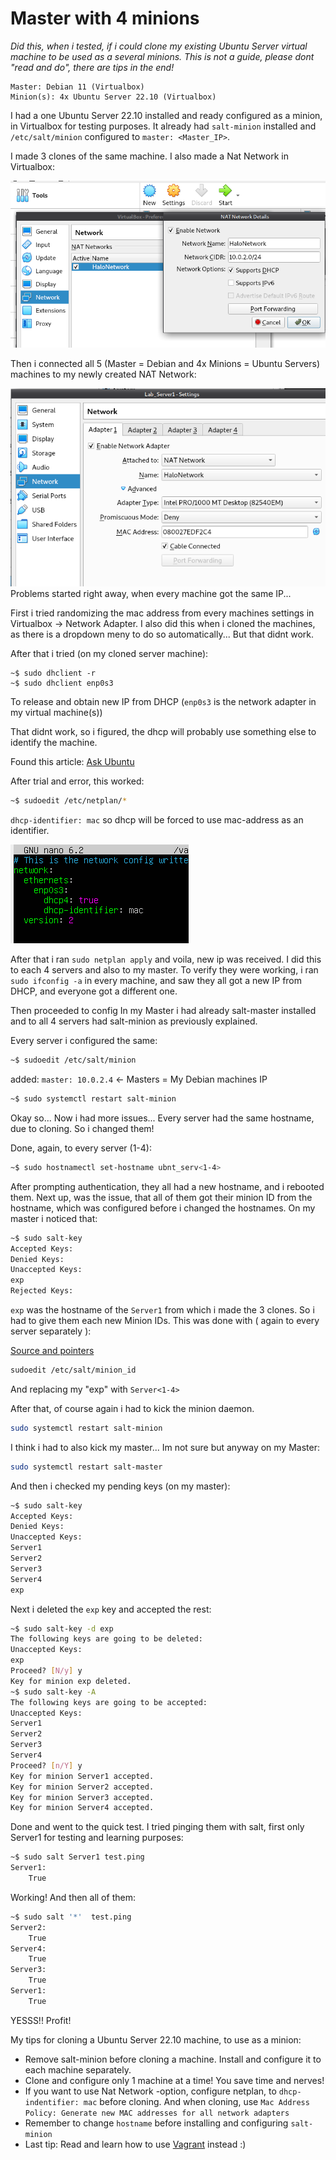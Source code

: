# Master with 4 minions

*Did this, when i tested, if i could clone my existing Ubuntu Server virtual machine to be used as a several minions. This is not a guide, please dont "read and do", there are tips in the end!*

```
Master: Debian 11 (Virtualbox)
Minion(s): 4x Ubuntu Server 22.10 (Virtualbox)
```
I had a one Ubuntu Server 22.10 installed and ready configured as a minion, in Virtualbox for testing purposes. It already had `salt-minion` installed and `/etc/salt/minion` configured to `master: <Master_IP>`.

I made 3 clones of the same machine.
I also made a Nat Network in Virtualbox:

![image1](https://github.com/therealhalonen/configuration_management_systems/blob/master/personal%20testing/res/Pasted%20image%2020221105114853.png)

Then i connected all 5 (Master = Debian and 4x Minions = Ubuntu Servers) machines to my newly created NAT Network:

![image2](https://github.com/therealhalonen/configuration_management_systems/blob/master/personal%20testing/res/Pasted%20image%2020221105114956.png)
Problems started right away, when every machine got the same IP...

First i tried randomizing the mac address from every machines settings in Virtualbox -> Network Adapter. I also did this when i cloned the machines, as there is a dropdown meny to do so automatically... But that didnt work.

After that i tried (on my cloned server machine):
```
~$ sudo dhclient -r
~$ sudo dhclient enp0s3
```

To release and obtain new IP from DHCP (`enp0s3` is the network adapter in my virtual machine(s))

That didnt work, so i figured, the dhcp will probably use something else to identify the machine.

Found this article: [Ask Ubuntu](https://askubuntu.com/questions/1179897/ubuntu-18-04-guests-which-cloned-by-virtualbox-have-the-same-ip-but-different-ma)

After trial and error, this worked:
```bash
~$ sudoedit /etc/netplan/*
```
`dhcp-identifier: mac` so dhcp will be forced to use mac-address as an identifier.

![image3](https://github.com/therealhalonen/configuration_management_systems/blob/master/personal%20testing/res/Pasted%20image%2020221105110315.png)

After that i ran `sudo netplan apply` and voila, new ip was received.
I did this to each 4 servers and also to my master.
To verify they were working, i ran `sudo ifconfig -a` in every machine, and saw they all got a new IP from DHCP, and everyone got a different one.

Then proceeded to config 
In my Master i had already salt-master installed and to all 4 servers had salt-minion as previously explained.

Every server i configured the same:
```bash
~$ sudoedit /etc/salt/minion
```
added: `master: 10.0.2.4`  <- Masters = My Debian machines IP
```bash
~$ sudo systemctl restart salt-minion
```

Okay so... Now i had more issues... Every server had the same hostname, due to cloning. So i changed them! 

Done, again, to every server (1-4):
```bash
~$ sudo hostnamectl set-hostname ubnt_serv<1-4>
```
After prompting authentication, they all had a new hostname, and i rebooted them.
Next up, was the issue, that all of them got their minion ID from the hostname, which was configured before i changed the hostnames.
On my master i noticed that:
```bash
~$ sudo salt-key
Accepted Keys:
Denied Keys:
Unaccepted Keys:
exp
Rejected Keys: 
```

`exp` was the hostname of the `Server1` from which i made the 3 clones.
So i had to give them each new Minion IDs.
This was done with ( again to every server separately ):

[Source and pointers](https://stackoverflow.com/questions/47648183/how-to-seamlessly-rename-a-minion)
```bash
sudoedit /etc/salt/minion_id
```
And replacing my "exp" with `Server<1-4>`

After that, of course again i had to kick the minion daemon.
```bash
sudo systemctl restart salt-minion
```
I think i had to also kick my master... Im not sure but anyway on my Master:
```bash
sudo systemctl restart salt-master
```

And then i checked my pending keys (on my master):
```bash
~$ sudo salt-key
Accepted Keys:
Denied Keys:
Unaccepted Keys:
Server1
Server2
Server3
Server4
exp
```

Next i deleted the `exp` key and accepted the rest:
```bash
~$ sudo salt-key -d exp
The following keys are going to be deleted:
Unaccepted Keys:
exp
Proceed? [N/y] y
Key for minion exp deleted.
~$ sudo salt-key -A
The following keys are going to be accepted:
Unaccepted Keys:
Server1
Server2
Server3
Server4
Proceed? [n/Y] y
Key for minion Server1 accepted.
Key for minion Server2 accepted.
Key for minion Server3 accepted.
Key for minion Server4 accepted.
```

Done and went to the quick test.
I tried pinging them with salt, first only Server1 for testing and learning purposes:
```bash
~$ sudo salt Server1 test.ping
Server1:
    True
```
Working!
And then all of them:
```bash
~$ sudo salt '*'  test.ping
Server2:
    True
Server4:
    True
Server3:
    True
Server1:
    True
```
YESSS!! Profit!

My tips for cloning a Ubuntu Server 22.10 machine, to use as a minion:
- Remove salt-minion before cloning a machine. Install and configure it to each machine separately.
- Clone and configure only 1 machine at a time! You save time and nerves!
- If you want to use Nat Network -option, configure netplan, to `dhcp-indentifier: mac` before cloning. And when cloning, use `Mac Address Policy: Generate new MAC addresses for all network adapters`
- Remember to change `hostname` before installing and configuring `salt-minion` 
- Last tip: Read and learn how to use [Vagrant](https://www.vagrantup.com/) instead :)


